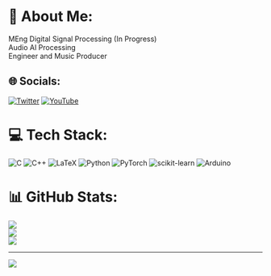 # 💫 About Me:
MEng Digital Signal Processing (In Progress)<br>Audio AI Processing <br>Engineer and Music Producer


## 🌐 Socials:
[![Twitter](https://img.shields.io/badge/Twitter-%231DA1F2.svg?logo=Twitter&logoColor=white)](https://twitter.com/DaveLoay) [![YouTube](https://img.shields.io/badge/YouTube-%23FF0000.svg?logo=YouTube&logoColor=white)](https://youtube.com/@proyectovasconcelos8919) 

# 💻 Tech Stack:
![C](https://img.shields.io/badge/c-%2300599C.svg?style=for-the-badge&logo=c&logoColor=white) ![C++](https://img.shields.io/badge/c++-%2300599C.svg?style=for-the-badge&logo=c%2B%2B&logoColor=white) ![LaTeX](https://img.shields.io/badge/latex-%23008080.svg?style=for-the-badge&logo=latex&logoColor=white) ![Python](https://img.shields.io/badge/python-3670A0?style=for-the-badge&logo=python&logoColor=ffdd54) ![PyTorch](https://img.shields.io/badge/PyTorch-%23EE4C2C.svg?style=for-the-badge&logo=PyTorch&logoColor=white) ![scikit-learn](https://img.shields.io/badge/scikit--learn-%23F7931E.svg?style=for-the-badge&logo=scikit-learn&logoColor=white) ![Arduino](https://img.shields.io/badge/-Arduino-00979D?style=for-the-badge&logo=Arduino&logoColor=white)

# 📊 GitHub Stats:
![](https://github-readme-stats.vercel.app/api?username=Daveloay&theme=dark&hide_border=false&include_all_commits=false&count_private=false)<br/>
![](https://github-readme-streak-stats.herokuapp.com/?user=Daveloay&theme=dark&hide_border=false)<br/>
![](https://github-readme-stats.vercel.app/api/top-langs/?username=Daveloay&theme=dark&hide_border=false&include_all_commits=false&count_private=false&layout=compact)

---
[![](https://visitcount.itsvg.in/api?id=Daveloay&icon=0&color=0)](https://visitcount.itsvg.in)
